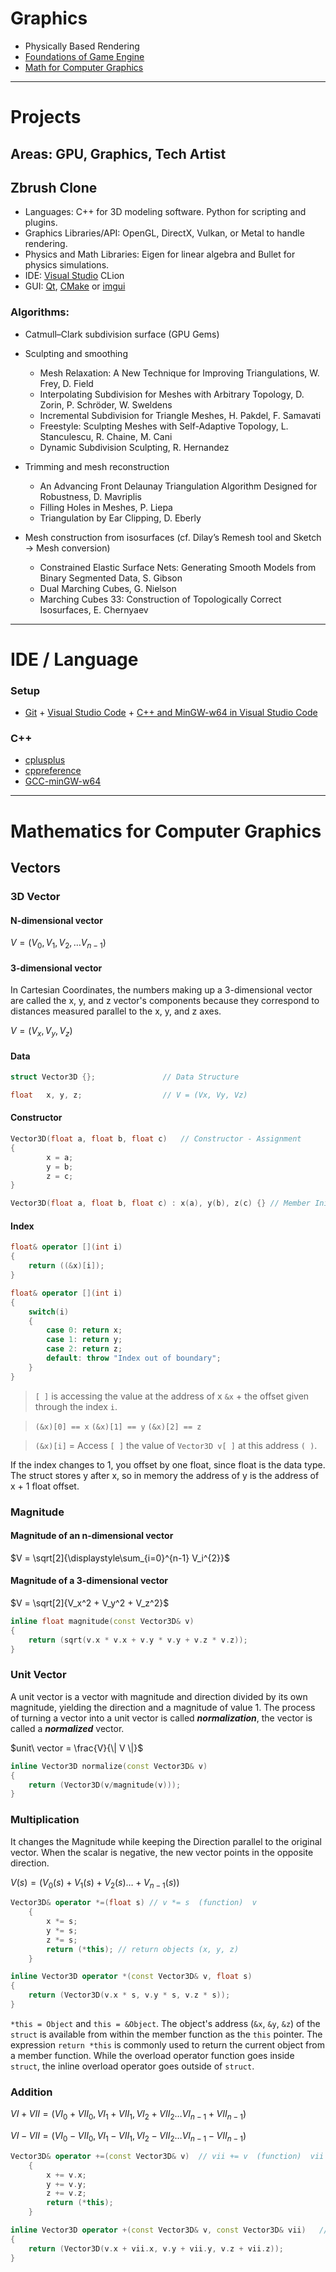 # Graphics

- Physically Based Rendering
- [Foundations of Game Engine](https://foundationsofgameenginedev.com/)
- [Math for Computer Graphics](https://mathfor3dgameprogramming.com/)

---

# Projects

## Areas: GPU, Graphics, Tech Artist

## Zbrush Clone 
- Languages: C++ for 3D modeling software. Python for scripting and plugins.
- Graphics Libraries/API: OpenGL, DirectX, Vulkan, or Metal to handle rendering.
- Physics and Math Libraries: Eigen for linear algebra and Bullet for physics simulations.
- IDE: [Visual Studio](https://visualstudio.microsoft.com/) CLion
- GUI: [Qt](https://www.qt.io/), [CMake](https://cmake.org/) or [imgui](https://github.com/ocornut/imgui)

### Algorithms:
- Catmull–Clark subdivision surface (GPU Gems)
- Sculpting and smoothing
	- Mesh Relaxation: A New Technique for Improving Triangulations, W. Frey, D. Field
	- Interpolating Subdivision for Meshes with Arbitrary Topology, D. Zorin, P. Schröder, W. Sweldens
	- Incremental Subdivision for Triangle Meshes, H. Pakdel, F. Samavati
	- Freestyle: Sculpting Meshes with Self-Adaptive Topology, L. Stanculescu, R. Chaine, M. Cani
	- Dynamic Subdivision Sculpting, R. Hernandez
- Trimming and mesh reconstruction
	- An Advancing Front Delaunay Triangulation Algorithm Designed for Robustness, D. Mavriplis
	- Filling Holes in Meshes, P. Liepa
	- Triangulation by Ear Clipping, D. Eberly

- Mesh construction from isosurfaces (cf. Dilay’s Remesh tool and Sketch → Mesh conversion)
	- Constrained Elastic Surface Nets: Generating Smooth Models from Binary Segmented Data, S. Gibson
	- Dual Marching Cubes, G. Nielson
	- Marching Cubes 33: Construction of Topologically Correct Isosurfaces, E. Chernyaev
 
---

# IDE / Language
### Setup
- [Git](https://git-scm.com/docs/git) + [Visual Studio Code](https://code.visualstudio.com) + [C++ and MinGW-w64 in Visual Studio Code](https://code.visualstudio.com/docs/cpp/config-mingw)
### C++
- [cplusplus](https://cplusplus.com/doc/tutorial/)
- [cppreference](https://en.cppreference.com/w/)
- [GCC-minGW-w64](https://www.msys2.org/)

---

# Mathematics for Computer Graphics

## Vectors

### 3D Vector

#### N-dimensional vector

$V = (V_0, V_1, V_2, \dots V_{n-1})$

#### 3-dimensional vector

In Cartesian Coordinates, the numbers making up a 3-dimensional vector are called the x, y, and z vector's components because they correspond to distances measured parallel to the x, y, and z axes.

$V = (V_x, V_y, V_z)$

#### Data

```cpp
struct Vector3D {};               // Data Structure

float	x, y, z;                  // V = (Vx, Vy, Vz)
```

#### Constructor

```cpp
Vector3D(float a, float b, float c)   // Constructor - Assignment
{
		x = a;                        
		y = b;
		z = c;
}

Vector3D(float a, float b, float c) : x(a), y(b), z(c) {} // Member Initialize List - Initialization
```

#### Index

```cpp 
float& operator [](int i) 
{ 
	return ((&x)[i]); 
}

float& operator [](int i) 
{ 
	switch(i) 
	{
		case 0: return x; 
		case 1: return y; 
		case 2: return z; 
		default: throw "Index out of boundary";
	}
}
```
>``[ ]`` is accessing the value at the address of x ``&x`` + the offset given through the index ``i``.

>``(&x)[0] == x`` ``(&x)[1] == y`` ``(&x)[2] == z``

>``(&x)[i]`` = Access ``[ ]`` the value of ``Vector3D v[ ]`` at this address ``( )``.

 If the index changes to 1, you offset by one float, since float is the data type. The struct stores y after x, so in memory the address of y is the address of x + 1 float offset.



### Magnitude

#### Magnitude of an n-dimensional vector

$V = \sqrt[2]{\displaystyle\sum_{i=0}^{n-1} V_i^{2}}$

#### Magnitude of a 3-dimensional vector

$V = \sqrt[2]{V_x^2 + V_y^2 + V_z^2}$

```cpp
inline float magnitude(const Vector3D& v)          
{
	return (sqrt(v.x * v.x + v.y * v.y + v.z * v.z));
}
```



### Unit Vector

A unit vector is a vector with magnitude and direction divided by its own magnitude, yielding the direction and a magnitude of value 1.
The process of turning a vector into a unit vector is called ***normalization***, the vector is called a ***normalized*** vector.

$unit\ vector = \frac{V}{\| V \|}$

```cpp
inline Vector3D normalize(const Vector3D& v)
{
	return (Vector3D(v/magnitude(v)));
}
```



### Multiplication

It changes the Magnitude while keeping the Direction parallel to the original vector.
When the scalar is negative, the new vector points in the opposite direction.

$V(s) = (V_0(s) + V_1(s) + V_2(s) \dots + V_{n-1}(s))$

```cpp
Vector3D& operator *=(float s) // v *= s  (function)  v
	{
		x *= s;
		y *= s;
		z *= s;
		return (*this); // return objects (x, y, z)
	}
```

```cpp
inline Vector3D operator *(const Vector3D& v, float s)
{
	return (Vector3D(v.x * s, v.y * s, v.z * s));
}
```

``*this = Object`` and  ``this = &Object``.
The object's address (``&x``, ``&y``, ``&z``) of the ``struct`` is available from within the member function as the ``this`` pointer.
The expression ``return *this`` is commonly used to return the current object from a member function.
While the overload operator function goes inside ``struct``, the inline overload operator goes outside of ``struct``.



### Addition

$VI + VII = (VI_0 + VII_0, VI_1 + VII_1, VI_2 + VII_2 \dots VI_{n-1} + VII_{n-1})$

$VI - VII = (VI_0 - VII_0, VI_1 - VII_1, VI_2 - VII_2 \dots VI_{n-1} - VII_{n-1})$

```cpp
Vector3D& operator +=(const Vector3D& v)  // vii += v  (function)  vii  
	{
		x += v.x;
		y += v.y;
		z += v.z;
		return (*this);
	}
```

```cpp
inline Vector3D operator +(const Vector3D& v, const Vector3D& vii)   // viii = v + vii
{
	return (Vector3D(v.x + vii.x, v.y + vii.y, v.z + vii.z));
}
```
